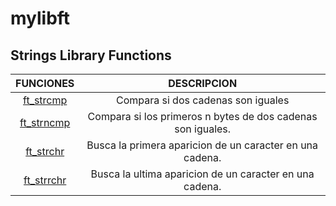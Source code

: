 # mylibft

## Strings Library Functions
|FUNCIONES|DESCRIPCION|
|:-:|:-:|
|[ft_strcmp](https://github.com/Sant-TIG/mylibft/blob/master/strings%20functions/ft_strcmp.c)|Compara si dos cadenas son iguales|
|[ft_strncmp](https://github.com/Sant-TIG/mylibft/blob/master/strings%20functions/ft_strncmp.c)|Compara si los primeros n bytes de dos cadenas son iguales.|
|[ft_strchr](https://github.com/Sant-TIG/mylibft/blob/master/strings%20functions/ft_strchr.c)|Busca la primera aparicion de un caracter en una cadena.|
|[ft_strrchr](https://github.com/Sant-TIG/mylibft/blob/master/strings%20functions/ft_strrchr.c)|Busca la ultima aparicion de un caracter en una cadena.|

